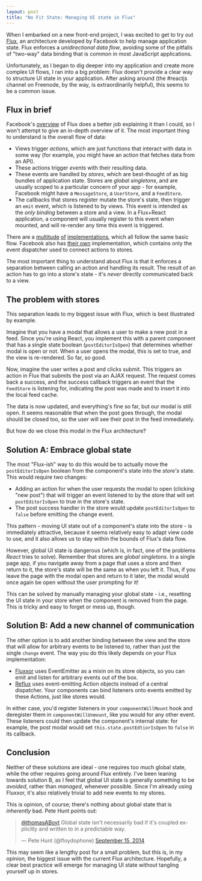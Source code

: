 ```yaml
---
layout: post
title: "No Fit State: Managing UI state in Flux"
---
```


When I embarked on a new front-end project, I was excited to get to try out [Flux](https://facebook.github.io/flux/), an architecture developed by Facebook to help manage application state. Flux enforces a *unidirectional data flow*, avoiding some of the pitfalls of "two-way" data binding that is common in most JavaScript applications.

Unfortunately, as I began to dig deeper into my application and create more complex UI flows, I ran into a big problem: Flux doesn't provide a clear way to structure UI state in your application. After asking around (the #reactjs channel on Freenode, by the way, is extraordinarily helpful), this seems to be a common issue.

## Flux in brief

Facebook's [overview](https://facebook.github.io/flux/docs/overview.html) of Flux does a better job explaining it than I could, so I won't attempt to give an in-depth overview of it. The most important thing to understand is the overall flow of data:

* Views trigger *actions*, which are just functions that interact with data in some way (for example, you might have an action that fetches data from an API).
* These actions trigger *events* with their resulting data.
* These events are handled by *stores*, which are best-thought of as big bundles of application state. Stores are *global singletons*, and are usually scoped to a particular concern of your app - for example, Facebook might have a `MessageStore`, a `UserStore`, and a `FeedStore`.
* The callbacks that stores register mutate the store's state, then trigger an `emit` event, which is listened to by views. This event is intended as the *only binding* between a store and a view. In a Flux+React application, a component will usually register to this event when mounted, and will re-render any time this event is triggered.

There are a [multitude](http://fluxxor.com/) [of](https://github.com/spoike/refluxjs) [implementations](https://github.com/jmreidy/fluxy), which all follow the same basic flow. Facebook also has [their own](https://github.com/facebook/flux) implementation, which contains only the event dispatcher used to connect actions to stores.

The most important thing to understand about Flux is that it enforces a separation between calling an action and handling its result. The result of an action has to go into a store's state - it's *never* directly communicated back to a view.

## The problem with stores

This separation leads to my biggest issue with Flux, which is best illustrated by example.

Imagine that you have a modal that allows a user to make a new post in a feed. Since you're using React, you implement this with a parent component that has a single state boolean (`postEditorIsOpen`) that determines whether modal is open or not. When a user opens the modal, this is set to true, and the view is re-rendered. So far, so good.

Now, imagine the user writes a post and clicks submit. This triggers an action in Flux that submits the post via an AJAX request. The request comes back a success, and the success callback triggers an event that the `FeedStore` is listening for, indicating the post was made and to insert it into the local feed cache.

The data is now updated, and everything's fine so far, but our modal is still open. It seems reasonable that when the post goes through, the modal should be closed too, so the user will see their post in the feed immediately.

But how do we close this modal in the Flux architecture?

## Solution A: Embrace global state

The most "Flux-ish" way to do this would be to actually move the `postEditorIsOpen` boolean from the component's state into the *store's* state. This would require two changes:

* Adding an action for when the user requests the modal to open (clicking "new post") that will trigger an event listened to by the store that will set `postEditorIsOpen` to true in the store's state.
* The post success handler in the store would update `postEditorIsOpen` to `false` before emitting the change event.

This pattern - moving UI state out of a component's state into the store - is immediately attractive, because it seems relatively easy to adapt view code to use, and it also allows us to stay within the bounds of Flux's data flow.

However, global UI state is dangerous (which is, in fact, one of the problems *React* tries to solve). Remember that stores are *global singletons*. In a single page app, if you navigate away from a page that uses a store and then return to it, the store's state will be the same as when you left it. Thus, if you leave the page with the modal open and return to it later, the modal would once again be open without the user prompting for it!

This can be solved by manually managing your global state - i.e., resetting the UI state in your store when the component is removed from the page. This is tricky and easy to forget or mess up, though.

## Solution B: Add a new channel of communication

The other option is to add another binding between the view and the store that will allow for arbitrary events to be listened to, rather than just the single `change` event. The way you do this likely depends on your Flux implementation:

* [Fluxxor](http://fluxxor.com/) uses EventEmitter as a mixin on its store objects, so you can emit and listen for arbitrary events out of the box.
* [Reflux](https://github.com/spoike/refluxjs)  uses event-emitting Action objects instead of a central dispatcher. Your components can bind listeners onto events emitted by these Actions, just like stores would.

In either case, you'd register listeners in your `componentWillMount` hook and deregister them in `componentWillUnmount`, like you would for any other event. These listeners could then update the component's internal state: for example, the post modal would set `this.state.postEdtiorIsOpen` to `false` in its callback.

## Conclusion

Neither of these solutions are ideal - one requires too much global state, while the other requires going around Flux entirely. I've been leaning towards solution B, as I feel that global UI state is generally something to be *avoided*, rather than *managed*, whenever possible. Since I'm already using Fluxxor, it's also relatively trivial to add new events to my stores.

This is opinion, of course; there's nothing about global state that is *inherently* bad. Pete Hunt points out:

<blockquote class="twitter-tweet" data-conversation="none" lang="en"><p><a href="https://twitter.com/thomasABoyt">@thomasABoyt</a> Global state isn&#39;t necessarily bad if it&#39;s coupled explicitly and written to in a predictable way.</p>&mdash; Pete Hunt (@floydophone) <a href="https://twitter.com/floydophone/status/511622565656526848">September 15, 2014</a></blockquote>
<script async src="//platform.twitter.com/widgets.js" charset="utf-8"></script>

This may seem like a lengthy post for a small problem, but this is, in my opinion, the biggest issue with the current Flux architecture. Hopefully, a clear best practice will emerge for managing UI state without tangling yourself up in stores.
